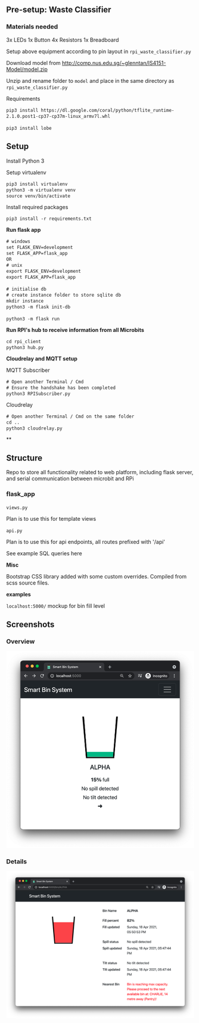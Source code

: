 ## Pre-setup: Waste Classifier

### Materials needed

3x LEDs
1x Button
4x Resistors
1x Breadboard

Setup above equipment according to pin layout in `rpi_waste_classifier.py`

Download model from http://comp.nus.edu.sg/~glenntan/IS4151-Model/model.zip

Unzip and rename folder to `model` and place in the same directory as `rpi_waste_classifier.py`

Requirements

```
pip3 install https://dl.google.com/coral/python/tflite_runtime-2.1.0.post1-cp37-cp37m-linux_armv7l.whl

pip3 install lobe
```

## Setup

Install Python 3

Setup virtualenv

```
pip3 install virtualenv
python3 -m virtualenv venv
source venv/bin/activate
```

Install required packages

```
pip3 install -r requirements.txt
```

**Run flask app**

```
# windows
set FLASK_ENV=development
set FLASK_APP=flask_app
OR
# unix
export FLASK_ENV=development
export FLASK_APP=flask_app

# initialise db
# create instance folder to store sqlite db
mkdir instance
python3 -m flask init-db

python3 -m flask run
```

**Run RPI's hub to receive information from all Microbits**

```
cd rpi_client
python3 hub.py
```

**Cloudrelay and MQTT setup**

MQTT Subscriber
```
# Open another Terminal / Cmd
# Ensure the handshake has been completed
python3 RPISubscriber.py
```

Cloudrelay
```
# Open another Terminal / Cmd on the same folder
cd ..
python3 cloudrelay.py
```
**

## Structure

Repo to store all functionality related to web platform, including flask server, and serial communication between microbit and RPi

### flask_app

`views.py`

Plan is to use this for template views

`api.py`

Plan is to use this for api endpoints, all routes prefixed with '/api'

See example SQL queries here

**Misc**

Bootstrap CSS library added with some custom overrides. Compiled from scss source files.

**examples**

`localhost:5000/` mockup for bin fill level



## Screenshots

### Overview

![overview](screenshots/overview.png)

### Details

![details](screenshots/details.png)




